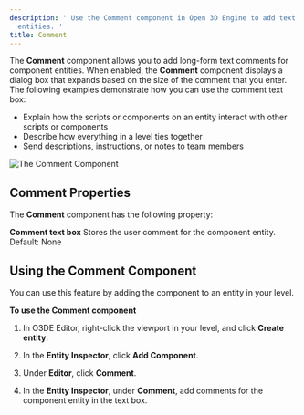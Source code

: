 ```yaml
---
description: ' Use the Comment component in Open 3D Engine to add text comments for component
  entities. '
title: Comment
---
```




The **Comment** component allows you to add long-form text comments for component entities. When enabled, the **Comment** component displays a dialog box that expands based on the size of the comment that you enter. The following examples demonstrate how you can use the comment text box:
+ Explain how the scripts or components on an entity interact with other scripts or components
+ Describe how everything in a level ties together
+ Send descriptions, instructions, or notes to team members

![The Comment Component](/images/user-guide/component/comment-component.png)

## Comment Properties 

The **Comment** component has the following property:

**Comment text box**
Stores the user comment for the component entity.
Default: None

## Using the Comment Component 

You can use this feature by adding the component to an entity in your level.

**To use the Comment component**

1. In O3DE Editor, right-click the viewport in your level, and click **Create entity**.

1. In the **Entity Inspector**, click **Add Component**.

1. Under **Editor**, click **Comment**.

1. In the **Entity Inspector**, under **Comment**, add comments for the component entity in the text box.
